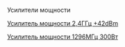 Усилители мощности

[Усилитель мощности 2,4ГГц +42dBm](P4_PA.md)

[Усилитель мощности 1296МГц 300Вт](9160.md)
